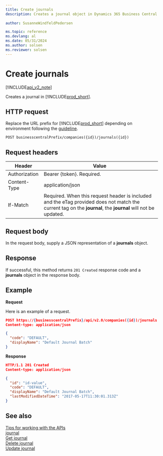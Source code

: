 ```yaml
---
title: Create journals  
description: Creates a journal object in Dynamics 365 Business Central.
 
author: SusanneWindfeldPedersen

ms.topic: reference
ms.devlang: al
ms.date: 05/31/2024
ms.author: solsen
ms.reviewer: solsen
---
```


# Create journals

[!INCLUDE[api_v2_note](../../../includes/api_v2_note.md)]

Creates a journal in [!INCLUDE[prod_short](../../../includes/prod_short.md)]. 

## HTTP request
Replace the URL prefix for [!INCLUDE[prod_short](../../../includes/prod_short.md)] depending on environment following the [guideline](../../v2.0/endpoints-apis-for-dynamics.md).

```
POST businesscentralPrefix/companies({id})/journals({id})
```

## Request headers

|Header|Value|
|------|-----|
|Authorization  |Bearer {token}. Required. |
|Content-Type  |application/json|
|If-Match      |Required. When this request header is included and the eTag provided does not match the current tag on the **journal**, the **journal** will not be updated. |

## Request body
In the request body, supply a JSON representation of a **journals** object.

## Response
If successful, this method returns ```201 Created``` response code and a **journals** object in the response body.

## Example

**Request**

Here is an example of a request.

```json
POST https://{businesscentralPrefix}/api/v2.0/companies({id})/journals
Content-type: application/json

{
  "code": "DEFAULT",
  "displayName": "Default Journal Batch"
}
```

**Response**

```json
HTTP/1.1 201 Created
Content-type: application/json

{
  "id": "id-value",
  "code": "DEFAULT",
  "displayName": "Default Journal Batch",
  "lastModifiedDateTime": "2017-05-17T11:30:01.313Z"
}
```

## See also
[Tips for working with the APIs](../../../developer/devenv-connect-apps-tips.md)    
[journal](../resources/dynamics_journal.md)    
[Get journal](dynamics_journal_Get.md)    
[Delete journal](dynamics_journal_Delete.md)    
[Update journal](dynamics_journal_Update.md)    
